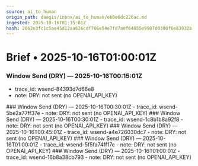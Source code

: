 ```yaml
---
source: ai_to_human
origin_path: daegis/inbox/ai_to_human/eb0e6dc226ac.md
ingested: 2025-10-16T01:15:01Z
hash: 2662e3fc1c5ae45d12aa626cdf706e54e7fd7aef64655e9987d0380f6e83932b
---
```

# Brief • 2025-10-16T01:00:01Z

### Window Send (DRY) — 2025-10-16T00:15:01Z
- trace_id: wsend-84393d7d66e8
- note: DRY: not sent (no OPENAI_API_KEY)

<bundle snapshot omitted>
### Window Send (DRY) — 2025-10-16T00:30:01Z
- trace_id: wsend-5be2a77ff37e
- note: DRY: not sent (no OPENAI_API_KEY)

<bundle snapshot omitted>
### Window Send (DRY) — 2025-10-16T00:30:01Z
- trace_id: wsend-1c8b1b8a92f8
- note: DRY: not sent (no OPENAI_API_KEY)

<bundle snapshot omitted>
### Window Send (DRY) — 2025-10-16T00:45:01Z
- trace_id: wsend-a4e726030dc7
- note: DRY: not sent (no OPENAI_API_KEY)

<bundle snapshot omitted>
### Window Send (DRY) — 2025-10-16T01:00:01Z
- trace_id: wsend-5f5fa74ff17c
- note: DRY: not sent (no OPENAI_API_KEY)

<bundle snapshot omitted>
### Window Send (DRY) — 2025-10-16T01:00:01Z
- trace_id: wsend-16b8a38cb793
- note: DRY: not sent (no OPENAI_API_KEY)

<bundle snapshot omitted>

